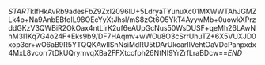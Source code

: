 $START$kIfHkAvRb9adesFbZ9ZxI2096lU+5LdryaTYunuXc01MXWWTAhJGMZLk4p+Na9AnbEBfoIL98OEcYyXtJhsl/mS8zCt6O5YkT4AyywMb+0uowkXPrzddGKzV3QWBiR2OkOax4ntLirK2uf6eAUpGcNus50WsDUSF+qeMh26LAwNhM3I1Kq7G4o24F+Eks9b9/DF7HAqmv+wWOu8O3cSrrUhuTZ+6X5VUXJD0xop3cr+wO6aB9R5YTQQKAwIlSnNsiMdRU5tDArUkcarIlVehtOaVDcPanpxdx4MxL8vcorr7tDkUQrymvqXBa2FFXtccfph26NtNI9YrZrfLraBDcw==$END$